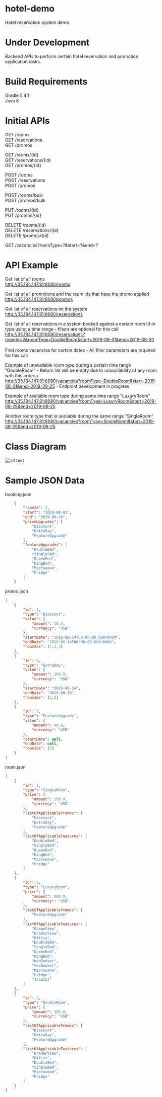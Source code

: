 # hotel-demo
Hotel reservation system demo

# Under Development
Backend APIs to perform certain hotel reservation and promotion application tasks.

# Build Requirements
Gradle 5.4.1<br>
Java 8

# Initial APIs

GET /rooms<br>
GET /reservations<br>
GET /promos<br>

GET /rooms/{id}<br>
GET /reservations/{id}<br>
GET /promos/{id}<br>

POST /rooms<br>
POST /reservations<br>
POST /promos<br>

POST /rooms/bulk<br>
POST /promos/bulk<br>

PUT /rooms/{id}<br>
PUT /promos/{id}<br>

DELETE /rooms/{id}<br>
DELETE /reservations/{id}<br>
DELETE /promos/{id}<br>

GET /vacancies?roomType=?&start=?&end=?


# API Example


Get list of all rooms<br>
http://35.184.147.81:8080/rooms<br>

Get list of all promotions and the room ids that have the promo applied<br>
http://35.184.147.81:8080/promos<br>

Get list of all reservations on the system<br>
http://35.184.147.81:8080/reservations<br>

Get list of all reservations in a system booked against a certain room Id or type using a time range - filters are optional for this call<br>
http://35.184.147.81:8080/reservations?roomId=2&roomType=DoubleRoom&start=2019-08-01&end=2019-08-30<br>
<br>
Find rooms vacancies for certain dates - All filter parameters are required for this call<br>

Example of unavailable room type during a certain time range "DoubleRoom" - Return list will be empty due to unavailability of any room with this criteria<br>
http://35.184.147.81:8080/vacancies?roomType=DoubleRoom&start=2019-08-01&end=2019-09-25 - Endpoint development in progress<br>


Example of available room type during same time range "LuxuryRoom"<br>
http://35.184.147.81:8080/vacancies?roomType=LuxuryRoom&start=2019-08-25&end=2019-09-25<br>

Another room type that is available during the same range "SingleRoom"<br>
http://35.184.147.81:8080/vacancies?roomType=SingleRoom&start=2019-08-25&end=2019-09-25<br>



# Class Diagram

![alt text](https://github.com/mchouhab/hotel-demo/blob/master/hotel-reservation-class-diagram.gif)

# Sample JSON Data

booking.json
```json
	{
		"roomId": 2,
		"start": "2019-08-01",
		"end": "2019-08-30",
		"priceUpgrades": [
			"Discount",
			"ExtraDay",
			"FeatureUpgrade"
		],
		"featureUpgrades": [
			"DoubleBed",
			"SingleBed",
			"QueenBed",
			"KingBed",
			"Microwave",
			"Fridge"
		]
	}
```
promo.json
```json
[
	{
		"id": 1,
		"type": "Discount",
		"value": {
			"amount": 10.0,
			"currency": "USD"
		},
		"startDate": "2018-08-14T00:00:00.000+0000",
		"endDate": "2019-08-14T00:00:00.000+0000",
		"roomIds": [1,2,3]
	},
	{
		"id": 2,
		"type": "ExtraDay",
		"value": {
			"amount": 150.0,
			"currency": "USD"
		},
		"startDate": "2019-08-14",
		"endDate": "2019-08-30",
		"roomIds": [1,2]
	},
	{
		"id": 3,
		"type": "FeatureUpgrade",
		"value": {
			"amount": 40.0,
			"currency": "USD"
		},
		"startDate": null,
		"endDate": null,
		"roomIds": [3]
	}	
]
```
room.json
```json
[
	{
		"id": 1,
		"type": "SingleRoom",
		"price": {
			"amount": 150.0,
			"currency": "USD"
		},
		"listOfApplicablePromos": [
			"Discount",
			"ExtraDay",
			"FeatureUpgrade"
		],
		"listOfApplicableFeatures": [
			"DoubleBed",
			"SingleBed",
			"QueenBed",
			"KingBed",
			"Microwave",
			"Fridge"
		]
	},
	{
		"id": 2,
		"type": "LuxuryRoom",
		"price": {
			"amount": 800.0,
			"currency": "USD"
		},
		"listOfApplicablePromos": [
			"FeatureUpgrade"
		],
		"listOfApplicableFeatures": [
			"OceanView",
			"GradenView",
			"Office",
			"DoubleBed",
			"SingleBed",
			"QueenBed",
			"KingBed",
			"NonSmoker",
			"YesSmoker",
			"Microwave",
			"Fridge",
			"Jacuzzi"
		]
	},
	{
		"id": 3,
		"type": "DoubleRoom",
		"price": {
			"amount": 250.0,
			"currency": "USD"
		},
		"listOfApplicablePromos": [
			"Discount",
			"ExtraDay",
			"FeatureUpgrade"
		],
		"listOfApplicableFeatures": [
			"GradenView",
			"Office",
			"DoubleBed",
			"SingleBed",
			"Microwave",
			"Fridge"
		]
	}
]
```
